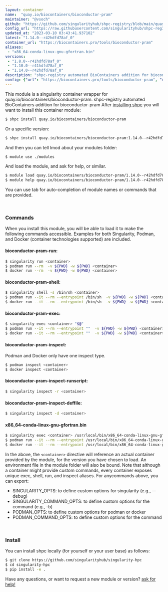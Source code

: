 ```yaml
---
layout: container
name:  "quay.io/biocontainers/bioconductor-pram"
maintainer: "@vsoch"
github: "https://github.com/singularityhub/shpc-registry/blob/main/quay.io/biocontainers/bioconductor-pram/container.yaml"
config_url: "https://raw.githubusercontent.com/singularityhub/shpc-registry/main/quay.io/biocontainers/bioconductor-pram/container.yaml"
updated_at: "2023-03-10 03:43:41.937102"
latest: "1.14.0--r42hdfd78af_0"
container_url: "https://biocontainers.pro/tools/bioconductor-pram"
aliases:
 - "x86_64-conda-linux-gnu-gfortran.bin"
versions:
 - "1.8.0--r41hdfd78af_0"
 - "1.10.0--r41hdfd78af_0"
 - "1.14.0--r42hdfd78af_0"
description: "shpc-registry automated BioContainers addition for bioconductor-pram"
config: {"url": "https://biocontainers.pro/tools/bioconductor-pram", "maintainer": "@vsoch", "description": "shpc-registry automated BioContainers addition for bioconductor-pram", "latest": {"1.14.0--r42hdfd78af_0": "sha256:919589275a3d6e602fff3fa2bfd0d59c04bd42b18b58a66ee0cab7de6b3f62ff"}, "tags": {"1.8.0--r41hdfd78af_0": "sha256:7e0eb2f63d3927a39488157ce292c984f6aaeae5dbb74115ad0db4e85d9dfb77", "1.10.0--r41hdfd78af_0": "sha256:a1b36aeb6802a6b67ef0b11612a1bafd567ff7dd897d5baf415c7e9d13f36d89", "1.14.0--r42hdfd78af_0": "sha256:919589275a3d6e602fff3fa2bfd0d59c04bd42b18b58a66ee0cab7de6b3f62ff"}, "docker": "quay.io/biocontainers/bioconductor-pram", "aliases": {"x86_64-conda-linux-gnu-gfortran.bin": "/usr/local/bin/x86_64-conda-linux-gnu-gfortran.bin"}}
---
```


This module is a singularity container wrapper for quay.io/biocontainers/bioconductor-pram.
shpc-registry automated BioContainers addition for bioconductor-pram
After [installing shpc](#install) you will want to install this container module:


```bash
$ shpc install quay.io/biocontainers/bioconductor-pram
```

Or a specific version:

```bash
$ shpc install quay.io/biocontainers/bioconductor-pram:1.14.0--r42hdfd78af_0
```

And then you can tell lmod about your modules folder:

```bash
$ module use ./modules
```

And load the module, and ask for help, or similar.

```bash
$ module load quay.io/biocontainers/bioconductor-pram/1.14.0--r42hdfd78af_0
$ module help quay.io/biocontainers/bioconductor-pram/1.14.0--r42hdfd78af_0
```

You can use tab for auto-completion of module names or commands that are provided.

<br>

### Commands

When you install this module, you will be able to load it to make the following commands accessible.
Examples for both Singularity, Podman, and Docker (container technologies supported) are included.

#### bioconductor-pram-run:

```bash
$ singularity run <container>
$ podman run --rm  -v ${PWD} -w ${PWD} <container>
$ docker run --rm  -v ${PWD} -w ${PWD} <container>
```

#### bioconductor-pram-shell:

```bash
$ singularity shell -s /bin/sh <container>
$ podman run --it --rm --entrypoint /bin/sh  -v ${PWD} -w ${PWD} <container>
$ docker run --it --rm --entrypoint /bin/sh  -v ${PWD} -w ${PWD} <container>
```

#### bioconductor-pram-exec:

```bash
$ singularity exec <container> "$@"
$ podman run --it --rm --entrypoint ""  -v ${PWD} -w ${PWD} <container> "$@"
$ docker run --it --rm --entrypoint ""  -v ${PWD} -w ${PWD} <container> "$@"
```

#### bioconductor-pram-inspect:

Podman and Docker only have one inspect type.

```bash
$ podman inspect <container>
$ docker inspect <container>
```

#### bioconductor-pram-inspect-runscript:

```bash
$ singularity inspect -r <container>
```

#### bioconductor-pram-inspect-deffile:

```bash
$ singularity inspect -d <container>
```


#### x86_64-conda-linux-gnu-gfortran.bin

```bash
$ singularity exec <container> /usr/local/bin/x86_64-conda-linux-gnu-gfortran.bin
$ podman run --it --rm --entrypoint /usr/local/bin/x86_64-conda-linux-gnu-gfortran.bin   -v ${PWD} -w ${PWD} <container> -c " $@"
$ docker run --it --rm --entrypoint /usr/local/bin/x86_64-conda-linux-gnu-gfortran.bin   -v ${PWD} -w ${PWD} <container> -c " $@"
```



In the above, the `<container>` directive will reference an actual container provided
by the module, for the version you have chosen to load. An environment file in the
module folder will also be bound. Note that although a container
might provide custom commands, every container exposes unique exec, shell, run, and
inspect aliases. For anycommands above, you can export:

 - SINGULARITY_OPTS: to define custom options for singularity (e.g., --debug)
 - SINGULARITY_COMMAND_OPTS: to define custom options for the command (e.g., -b)
 - PODMAN_OPTS: to define custom options for podman or docker
 - PODMAN_COMMAND_OPTS: to define custom options for the command

<br>

### Install

You can install shpc locally (for yourself or your user base) as follows:

```bash
$ git clone https://github.com/singularityhub/singularity-hpc
$ cd singularity-hpc
$ pip install -e .
```

Have any questions, or want to request a new module or version? [ask for help!](https://github.com/singularityhub/singularity-hpc/issues)